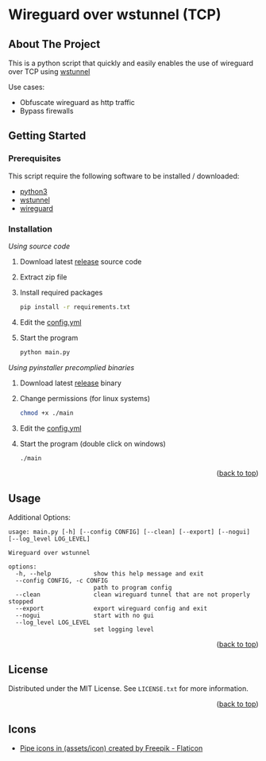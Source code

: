 # Wireguard over wstunnel (TCP)

## About The Project

This is a python script that quickly and easily enables the use of wireguard over TCP using [wstunnel](https://github.com/erebe/wstunnel)

Use cases:

- Obfuscate wireguard as http traffic
- Bypass firewalls

## Getting Started

### Prerequisites

This script require the following software to be installed / downloaded:

- [python3](https://www.python.org/downloads/)
- [wstunnel](https://github.com/erebe/wstunnel/releases)
- [wireguard](https://www.wireguard.com/install/)

### Installation

_Using source code_

1. Download latest [release](https://github.com/klementng/wireguard-over-wstunnel/releases/) source code
2. Extract zip file
3. Install required packages

   ```sh
   pip install -r requirements.txt 
   ```

4. Edit the [config.yml](./config.yml)
5. Start the program

   ```sh
   python main.py
   ```

 _Using pyinstaller precomplied binaries_

1. Download latest [release](https://github.com/klementng/wireguard-over-wstunnel/releases/) binary
2. Change permissions (for linux systems)

    ```sh
    chmod +x ./main 
    ```

3. Edit the [config.yml](./config.yml)
4. Start the program (double click on windows)

    ```sh
    ./main 
    ```

<p align="right">(<a href="#readme-top">back to top</a>)</p>

## Usage

Additional Options:

```text
usage: main.py [-h] [--config CONFIG] [--clean] [--export] [--nogui] [--log_level LOG_LEVEL]

Wireguard over wstunnel

options:
  -h, --help            show this help message and exit
  --config CONFIG, -c CONFIG
                        path to program config
  --clean               clean wireguard tunnel that are not properly stopped
  --export              export wireguard config and exit
  --nogui               start with no gui
  --log_level LOG_LEVEL
                        set logging level
```

<p align="right">(<a href="#readme-top">back to top</a>)</p>

## License

Distributed under the MIT License. See `LICENSE.txt` for more information.

<p align="right">(<a href="#readme-top">back to top</a>)</p>

## Icons

- <a href="https://www.flaticon.com/free-icons/pipe" title="pipe icons">Pipe icons in (assets/icon) created by Freepik - Flaticon</a>
